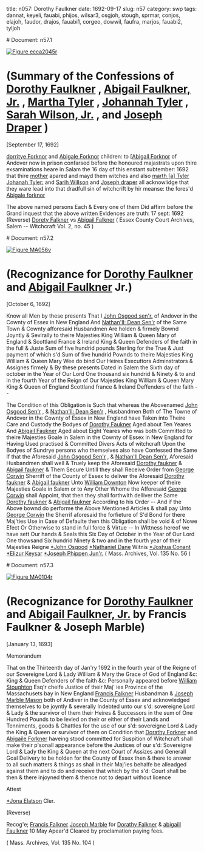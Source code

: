 title: n057: Dorothy Faulkner
date: 1692-09-17
slug: n57
category: swp
tags: dannat, keyeli, fauabi, phijos, wilsar3, osgjoh, stough, sprmar, conjos, elajoh, faudor, drajos, fauabi1, corgeo, dowwil, faufra, marjos, fauabi2, tyljoh


<div markdown class="doc" id="n57.1"># Document: n57.1

[![Figure ecca2045r](archives/ecca/thumb/ecca2045r.jpg)](archives/ecca/large/ecca2045r.jpg)

# (Summary of the Confessions of [Dorothy Faulkner](/tag/faudor.html) , [Abigail Faulkner, Jr.](/tag/fauabi2.html) , [Martha Tyler](/tag/sprmar.html) , [Johannah Tyler](/tag/tyljoh.html) , [Sarah Wilson, Jr.](/tag/wilsar3.html) , and [Joseph Draper](/tag/drajos.html) )

[September 17, 1692]

[dorritye Forknor](/tag/faudor.html) and [Abigale Forknor](/tag/fauabi2.html) children: to [[Abigall Forknor](/tag/fauabi1.html) of Andover now in prison confarsed before the honoured majastrats upon thire exsaminations heare in Salam the 16 day of this enstant subtember: 1692 that thire [mother](/tag/fauabi1.html) apared and mayd them witches and also [marth [a] Tyler](/tag/sprmar.html) [Johanah Tyler:](/tag/tyljoh.html) and [Sarih Willson](/tag/wilsar3.html) and [Joseph draper](/tag/drajos.html) all acknowlidge that they ware lead into that dradfull sin of witchcrift by hir meanse: the fores'd [Abigale forknor](/tag/fauabi1.html)

The above named persons Each & Every one of them Did affirm before the Grand inquest that the above written Evidences are truth: 
17 sept: 1692  (Reverse) [Dorety Falkner](/tag/faudor.html) vs [Abigail Falkner](/tag/fauabi1.html) ( Essex County Court Archives, Salem -- Witchcraft Vol. 2, no. 45 )</div><div markdown class="doc" id="n57.2"># Document: n57.2

[![Figure MA056v](archives/MA135/small/MA056v.jpg)](archives/MA135/large/MA056v.jpg)

# (Recognizance for [Dorothy Faulkner](/tag/faudor.html) and [Abigail Faulkner](/tag/fauabi2.html) Jr.)

[October 6, 1692]

Know all Men by these presents That I [John Osgood sen'r.](/tag/osgjoh.html) of Andover in the Cownty of Essex in New England And [Nathan'll: Dean Sen'r](/tag/dannat.html) of the Same Town & Cownty afforesaid Husbandmen Are holden & firmely Bownd Joyntly & Sevirally to theire Majesties King William & Queen Mary  of England & Scottland France & Ireland King & Queen Defenders of the faith in the full & Juste Sum of five hundrid pounds Sterling for the True & Just payment of which s'd Sum of five hundrid Pownds to theire Majesties King William & Queen Mary  Wee do bind Our Heires Executtors Adminstrators & Assignes firmely & By these presents Dated in Salem  the Sixth day of october in the Year of Our Lord One thousand six hundrid & Ninety & to and in the fourth Year of the Reign of Our Majesties King William & Queen Mary  King & Queen of England Scottland france & Ireland Deffenders of the faith --

The Condition of this Obligation is Such that whereas the Abovenamed [John Osgood Sen'r](/tag/osgjoh.html) , & [Nathan'll: Dean Sen'r](/tag/dannat.html) , Husbandmen Both of The Towne of Andover in the Cownty of Essex in New England have Taken into Theire Care and Custody the Bodyes of [Dorothy Faukner](/tag/faudor.html) Aged about Ten Yeares And [Abigail Faukner](/tag/fauabi2.html) Aged about Eight Yeares who was both Committed to theire Majesties Goale in Salem in the Cownty of Essex in New England for Having Used practised & Committed Divers Acts of witchcraft Upon the Bodyes of Sundrye persons who themselves also have Confessed the Same If that the Aforesaid [John Osgood Sen'r](/tag/osgjoh.html) , & [Nathan'll Dean Sen'r.](/tag/dannat.html) Aforesaid Husbandmen shall well & Truely keep the Aforesaid [Dorothy faukner](/tag/faudor.html) & [Abigail faukner](/tag/fauabi2.html) & Them Secure Untill they shall Receive Order from [George Corwin](/tag/corgeo.html) Sherriff of the County of Essex to deliver the Aforesaid [Dorothy faukner](/tag/faudor.html) & [Abigail faukner](/tag/fauabi2.html) Unto [William Downton](/tag/dowwil.html) Now keeper of theire Majesties Goale in Salem or to Any Other Whome the Afforesaid [George Corwin](/tag/corgeo.html) shall Appoint, that then they shall forthwith delliver the Same [Dorothy faukner](/tag/faudor.html) & [Abigail faukner](/tag/fauabi2.html) According to his Order -- And if the Above bownd do performe the Above Mentioned Articles & shall pay Unto [George Corwin](/tag/corgeo.html) the Sherrif aforesaid the forfieture of S'd Bond for there Maj'ties Use in Case of Defaulte then this Obligation shall be void & of Nowe Efect Or Otherwise to stand in full force & Virtue -- In Wittness hereof we have sett Our hands & Seals this Six Day of October in the Year of Our Lord One thowsand Six hundrid Ninety & two and in the fourth year of their Majesties Reigne
[*John Osgood](/tag/osgjoh.html)  [*Nathaniel Dane](/tag/dannat.html)  Witnis  [*Joshua Conant](/tag/conjos.html)  [*Elizur Keysar](/tag/keyeli.html) [*Joseph Phippen Jun'r.](/tag/phijos.html) ( Mass. Archives, Vol. 135 No. 56 )</div><div markdown class="doc" id="n57.3"># Document: n57.3

[![Figure MA0104r](archives/MA135/small/MA0104r.jpg)](archives/MA135/large/MA0104r.jpg)

# (Recognizance for [Dorothy Faulkner](/tag/faudor.html) and [Abigail Faulkner, Jr.](/tag/fauabi2.html) by Francis Faulkner & Joseph Marble)

[January 13, 1693]

Memorandum 

That on the Thirteenth day of Jan'ry 1692 in the fourth year of the Reigne of our Sovereigne Lord & Lady William & Mary the Grace of God of England &c: King & Queen Defenders of the faith &c: Personally appeared before [William Stoughton](/tag/stough.html) Esq'r cheife Justice of their Maj' ies  Province of the Massachusets bay in New England [Francis Falkner](/tag/faufra.html) Husbandman & [Joseph Marble Mason](/tag/marjos.html) both of Andiver in the County of Essex and acknowledged themselves to be joyntly & severally Indebted unto our s'd: sovereigne Lord & Lady & the survivor of them their Heires & Successors in the sum of One Hundred Pounds to be levied on their or either of their Lands and Tenniments, goods & Chattles for the use of our s'd: sovereigne Lord & Lady the King & Queen or survivor of them on Condition that [Dorathy Forkner](/tag/faudor.html) and [Abigaile Forkner](/tag/fauabi.html) haveing stood committed for Suspition of Witchcraft shall make their p'sonall appearance before the Justices of our s'd: Sovereigne Lord & Lady the King & Queen at the next Court of Assizes and Generall Goal Delivery to be holden for the County of Essex then & there to answer to all such matters & things as shall in their Maj'ies behalfe be alleadged against them and to do and receive that which by the s'd: Court shall be then & there injoyned them & thence not to depart without licence

Attest 

[*Jona Elatson](/tag/elajoh.html) Cler.

(Reverse) 

Recog'e; [Francis Falkner](/tag/faufra.html) [Joseph Marble](/tag/marjos.html) for [Dorathy Falkner](/tag/faudor.html) & [abigaill Faulkner](/tag/fauabi2.html) 10 May Apear'd Cleared by proclamation paying fees.

( Mass. Archives, Vol. 135 No. 104 )
</div>